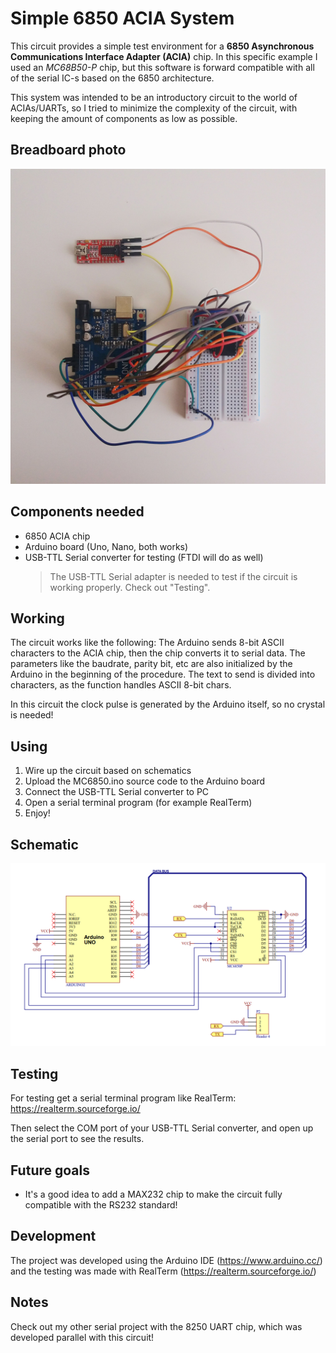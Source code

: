 ﻿# Simple 6850 ACIA System

This circuit provides a simple test environment for a **6850 Asynchronous Communications Interface Adapter (ACIA)** chip. In this specific example I used an *MC68B50-P* chip, but this software is forward compatible with all of the serial IC-s based on the 6850 architecture. 

This system was intended to be an introductory circuit to the world of ACIAs/UARTs, so I tried to minimize the complexity of the circuit, with keeping the amount of components as low as possible.

## Breadboard photo

![enter image description here](https://github.com/bazsimarkus/Simple-6850-UART-System-with-Arduino/raw/master/images/6850_breadboard.jpg)

## Components needed

 - 6850 ACIA chip
 - Arduino board (Uno, Nano, both works)
 - USB-TTL Serial converter for testing (FTDI will do as well)
	> The USB-TTL Serial adapter is needed to test if the circuit is working properly. Check out "Testing".

## Working

The circuit works like the following: The Arduino sends 8-bit ASCII characters to the ACIA chip, then the chip converts it to serial data. The parameters like the baudrate, parity bit, etc are also initialized by the Arduino in the beginning of the procedure. 
The text to send is divided into characters, as the function handles ASCII 8-bit chars.

In this circuit the clock pulse is generated by the Arduino itself, so no crystal is needed!

## Using

 1. Wire up the circuit based on schematics
 2. Upload the MC6850.ino source code to the Arduino board
 3. Connect the USB-TTL Serial converter to PC
 4. Open a serial terminal program (for example RealTerm)
 5. Enjoy!

## Schematic

![enter image description here](https://github.com/bazsimarkus/Simple-6850-UART-System-with-Arduino/raw/master/images/6850_sch.png)

## Testing

For testing get a serial terminal program like RealTerm:
https://realterm.sourceforge.io/

Then select the COM port of your USB-TTL Serial converter, and open up the serial port to see the results.

## Future goals

 - It's a good idea to add a MAX232 chip to make the circuit fully compatible with the RS232 standard!

## Development

The project was developed using the Arduino IDE (https://www.arduino.cc/) and the testing was made with RealTerm (https://realterm.sourceforge.io/)

## Notes

Check out my other serial project with the 8250 UART chip, which was developed parallel with this circuit!
